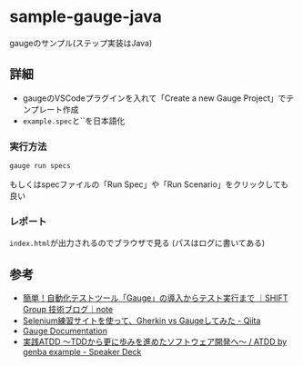 # sample-gauge-java

gaugeのサンプル(ステップ実装はJava)

## 詳細

- gaugeのVSCodeプラグインを入れて「Create a new Gauge Project」でテンプレート作成
- `example.spec`と``を日本語化

### 実行方法

```sh
gauge run specs
```

もしくはspecファイルの「Run Spec」や「Run Scenario」をクリックしても良い

### レポート

`index.html`が出力されるのでブラウザで見る (パスはログに書いてある)

## 参考

- [簡単！自動化テストツール「Gauge」の導入からテスト実行まで ｜SHIFT Group 技術ブログ｜note](https://note.com/shift_tech/n/n8cfe237382a4)
- [Selenium練習サイトを使って、Gherkin vs Gaugeしてみた - Qiita](https://qiita.com/KazuhiroYoshino/items/876f59ce3b8c547ea8f9)
- [Gauge Documentation](https://docs.gauge.org/writing-specifications.html?os=macos&language=java&ide=vscode)
- [実践ATDD 〜TDDから更に歩みを進めたソフトウェア開発へ〜 / ATDD by genba example - Speaker Deck](https://speakerdeck.com/hgsgtk/atdd-by-genba-example)
